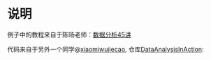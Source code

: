 # 说明

例子中的教程来自于陈旸老师：[数据分析45讲](https://time.geekbang.org/column/intro/147?utm_term=pc_interstitial_755)

代码来自于另外一个同学@[xiaomiwujiecao](https://github.com/xiaomiwujiecao), 仓库[DataAnalysisInAction](https://github.com/xiaomiwujiecao/DataAnalysisInAction):

